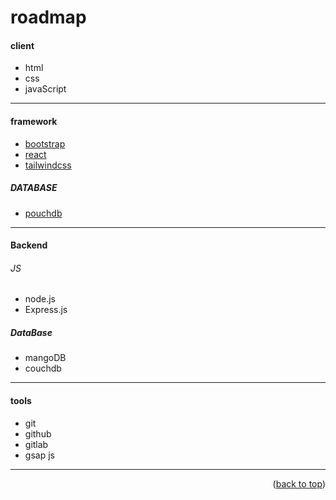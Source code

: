 <a name="topage"></a>

# roadmap  

#### client
* html
* css
* javaScript

----

#### framework
* [bootstrap](https://getbootstrap.com/)
* [react](https://react.dev/)
* [tailwindcss](https://tailwindcss.com/)

##### DATABASE
* [pouchdb](https://pouchdb.com/)

----

#### Backend

###### JS
* node.js
* Express.js

##### DataBase 
* mangoDB
* couchdb

----

#### tools

* git
* github
* gitlab
* gsap js

----

<p align="right">(<a href="#topage">back to top</a>)</p>
<br/>
<br/>
